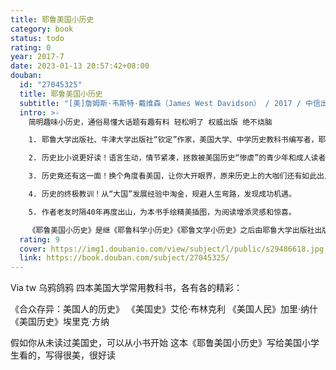 ```yaml
---
title: 耶鲁美国小历史
category: book
status: todo
rating: 0
year: 2017-7
date: 2023-01-13 20:57:42+08:00
douban:
  id: "27045325"
  title: 耶鲁美国小历史
  subtitle: "[美]詹姆斯·韦斯特·戴维森（James West Davidson） / 2017 / 中信出版社"
  intro: >-
    简明趣味小历史，通俗易懂大话题有趣有料 轻松明了 权威出版 绝不烧脑

    1. 耶鲁大学出版社、牛津大学出版社“钦定”作家，美国大学、中学历史教科书编写者，耶鲁大学美国史博士詹姆斯·韦斯特·戴维森全新畅销著作。

    2. 历史比小说更好读！语言生动，情节紧凑，拯救被美国历史“惨虐”的青少年和成人读者。

    3. 历史竟还有这一面！换个角度看美国，让你大开眼界，原来历史上的大咖们还有如此出人意表的时候。

    4. 历史的终极教训！从“大国”发展经验中淘金，规避人生弯路，发现成功机遇。

    5. 作者老友时隔40年再度出山，为本书手绘精美插图，为阅读增添灵感和惊喜。

    《耶鲁美国小历史》是继《耶鲁科学小历史》《耶鲁文学小历史》之后由耶鲁大学出版社出版的“小历史”系列新成员。《耶鲁美国小历史》生动地讲述了当今美国从蛮荒大陆演变为超级大国的500年历史：从东西半球的第一次激烈碰撞，到原住民与殖民者间的依赖式发展；从企图消除区域分界的剑拔弩张，到各种文化包容且独立的平衡共存；从苦难带来的生存禁锢，到启蒙引发的思想觉醒。在《耶鲁美国小历史》中，你将遇见一些人，比如战场上镇定自若的华盛顿将军、为废奴事业不惜葬送掉政治前途的林肯总统，还有那个坐在小椅子上大喊着多吃一碗麦片粥的幼年卡内基……作者詹姆斯·戴维森用妙笔带领我们走进美国历史浓缩精华的核心。如果你是第一次接触这个主题，这将是一本无可比拟的入门书；如果你已是这方面的专家，此书智慧精准的叙述视角会让你在重温熟悉话题的同时，产生一种新意的惊喜。
  rating: 9
  cover: https://img1.doubanio.com/view/subject/l/public/s29486618.jpg
  link: https://book.douban.com/subject/27045325/
---
```


Via tw 乌鸦鸽鸦 
四本美国大学常用教科书，各有各的精彩：

《合众存异：美国人的历史》
《美国史》艾伦·布林克利 
《美国人民》加里·纳什
《美国历史》埃里克·方纳

假如你从未读过美国史，可以从小书开始
这本《耶鲁美国小历史》写给美国小学生看的，写得很美，很好读
